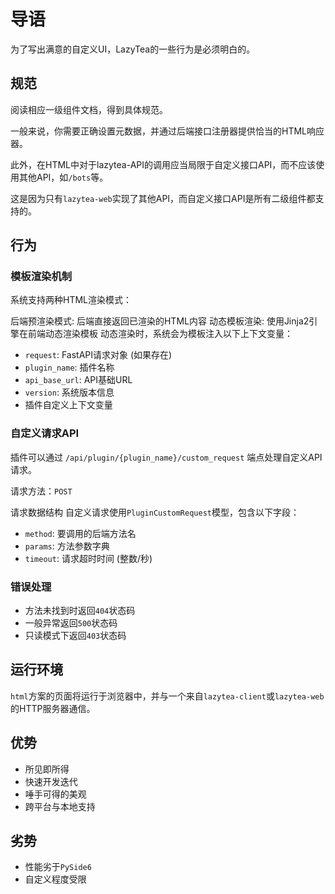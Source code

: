 # 导语

为了写出满意的自定义UI，LazyTea的一些行为是必须明白的。

## 规范

阅读相应一级组件文档，得到具体规范。

一般来说，你需要正确设置元数据，并通过后端接口注册器提供恰当的HTML响应器。

此外，在HTML中对于lazytea-API的调用应当局限于自定义接口API，而不应该使用其他API，如`/bots`等。

这是因为只有`lazytea-web`实现了其他API，而自定义接口API是所有二级组件都支持的。

## 行为

### 模板渲染机制

系统支持两种HTML渲染模式：

后端预渲染模式: 后端直接返回已渲染的HTML内容
动态模板渲染: 使用Jinja2引擎在前端动态渲染模板
动态渲染时，系统会为模板注入以下上下文变量：

- `request`: FastAPI请求对象 (如果存在)
- `plugin_name`: 插件名称
- `api_base_url`: API基础URL
- `version`: 系统版本信息
- 插件自定义上下文变量

### 自定义请求API

插件可以通过 `/api/plugin/{plugin_name}/custom_request` 端点处理自定义API请求。

请求方法：`POST`

请求数据结构
自定义请求使用`PluginCustomRequest`模型，包含以下字段：

- `method`: 要调用的后端方法名
- `params`: 方法参数字典
- `timeout`: 请求超时时间 (整数/秒)

### 错误处理

- 方法未找到时返回`404`状态码
- 一般异常返回`500`状态码
- 只读模式下返回`403`状态码

## 运行环境

`html`方案的页面将运行于浏览器中，并与一个来自`lazytea-client`或`lazytea-web`的HTTP服务器通信。

## 优势

- 所见即所得
- 快速开发迭代
- 唾手可得的美观
- 跨平台与本地支持

## 劣势

- 性能劣于`PySide6`
- 自定义程度受限

